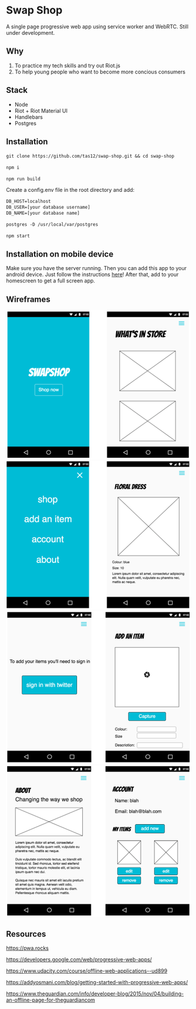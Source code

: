 # Swap Shop

A single page progressive web app using service worker and WebRTC. Still under development.

## Why
1. To practice my tech skills and try out Riot.js
2. To help young people who want to become more concious consumers

## Stack

+ Node
+ Riot + Riot Material UI
+ Handlebars
+ Postgres

## Installation

`git clone https://github.com/tas12/swap-shop.git && cd swap-shop`

`npm i`

`npm run build`

Create a config.env file in the root directory and add:
```
DB_HOST=localhost
DB_USER=[your database username]
DB_NAME=[your database name]
```

`postgres -D /usr/local/var/postgres`

`npm start`

## Installation on mobile device

Make sure you have the server running. Then you can add this app to your android device. Just follow the instructions [here](https://developers.google.com/web/tools/chrome-devtools/remote-debugging/)! After that, add to your homescreen to get a full screen app.


## Wireframes

![](wireframes/wireframes-1.png)
![](wireframes/wireframes-2.png)
![](wireframes/wireframes-3.png)
![](wireframes/wireframes-4.png)

## Resources

https://pwa.rocks

https://developers.google.com/web/progressive-web-apps/

https://www.udacity.com/course/offline-web-applications--ud899

https://addyosmani.com/blog/getting-started-with-progressive-web-apps/

https://www.theguardian.com/info/developer-blog/2015/nov/04/building-an-offline-page-for-theguardiancom

